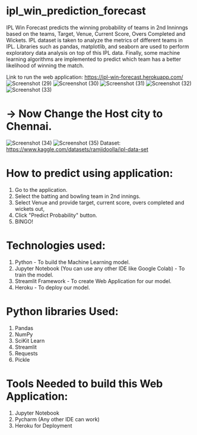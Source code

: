 # ipl_win_prediction_forecast
IPL Win Forecast predicts the winning probability of teams in 2nd Inninngs based on the teams, Target, Venue, Current Score, Overs Completed and Wickets.
IPL dataset is taken to analyze the metrics of different teams in IPL. Libraries such as pandas, matplotlib, and seaborn are used to perform exploratory data analysis on top of this IPL data. Finally, some machine learning algorithms are implemented to predict which team has a better likelihood of winning the match.

Link to run the web application: https://ipl-win-forecast.herokuapp.com/
![Screenshot (29)](https://user-images.githubusercontent.com/67437394/190851037-a996eb4c-2d50-4dc8-92c8-d0dc83681485.png)
![Screenshot (30)](https://user-images.githubusercontent.com/67437394/190851039-3a0c6a2f-1186-456f-b5ba-ab63c3fb7aad.png)
![Screenshot (31)](https://user-images.githubusercontent.com/67437394/190851040-eed7f35e-27bf-4733-85d9-7860f7235a41.png)
![Screenshot (32)](https://user-images.githubusercontent.com/67437394/190851042-5ee04d9b-e67a-4801-b493-f9ca463ab3db.png)
![Screenshot (33)](https://user-images.githubusercontent.com/67437394/190851043-5508b04d-914c-4ad3-83b9-a8e2ad590335.png)
# -> Now Change the Host city to Chennai.
![Screenshot (34)](https://user-images.githubusercontent.com/67437394/190851044-a5af03ec-3488-4e6f-a0c2-c0860926c054.png)
![Screenshot (35)](https://user-images.githubusercontent.com/67437394/190851045-5760f8f4-d955-4e93-b43b-350291836599.png)
Dataset: https://www.kaggle.com/datasets/ramjidoolla/ipl-data-set

# How to predict using application:
1. Go to the application.
2. Select the batting and bowling team in 2nd innings.
3. Select Venue and provide target, current score, overs completed and wickets out,
4. Click "Predict Probability" button.
5. BINGO!

# Technologies used:

1. Python - To build the Machine Learning model.
2. Jupyter Notebook (You can use any other IDE like Google Colab) - To train the model.
3. Streamlit Framework - To create Web Application for our model.
4. Heroku - To deploy our model.
 
# Python libraries Used:

1. Pandas
2. NumPy
3. SciKit Learn
4. Streamlit
5. Requests
6. Pickle

# Tools Needed to build this Web Application:

1. Jupyter Notebook
2. Pycharm (Any other IDE can work)
3. Heroku for Deployment
